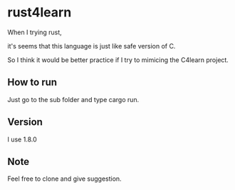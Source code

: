 # rust4learn
When I trying rust,

it's seems that this language is just like safe version of C.

So I think it would be better practice if I try to mimicing the C4learn project.

## How to run
Just go to the sub folder and type cargo run.

## Version
I use 1.8.0

## Note
Feel free to clone and give suggestion.
